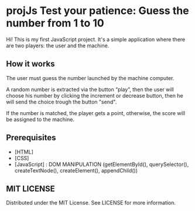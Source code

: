 # projJs Test your patience: Guess the number from 1 to 10
Hi! This is my first JavaScript project. It's a simple application where there are two players: the user and  the machine. 

## How it works

The user must guess the number launched by the machine computer.

A random number is extracted via the button “play”, then the user will choose his number by clicking the increment or decrease button, then he will send the choice trough the button "send".

If the number is matched, the player gets a point, otherwise, the score will be assigned to the machine.

## Prerequisites

- [HTML]
- [CSS]
- [JavaScript] : DOM MANIPULATION (getElementById(), querySelector(), createTextNode(), createElement(), appendChild())

## MIT LICENSE

Distributed under the MIT License. See LICENSE for more information.
